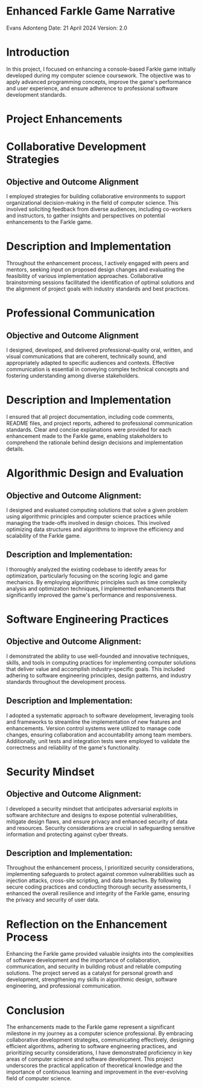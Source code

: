# Enhanced Farkle Game Narrative
Evans Adonteng 
Date: 21 April 2024 
Version: 2.0

# Introduction
In this project, I focused on enhancing a console-based Farkle game initially developed during my computer science coursework. The objective was to apply advanced programming concepts, improve the game's performance and user experience, and ensure adherence to professional software development standards.

# Project Enhancements

# Collaborative Development Strategies
## Objective and Outcome Alignment
I employed strategies for building collaborative environments to support organizational decision-making in the field of computer science. This involved soliciting feedback from diverse audiences, including co-workers and instructors, to gather insights and perspectives on potential enhancements to the Farkle game.

# Description and Implementation
Throughout the enhancement process, I actively engaged with peers and mentors, seeking input on proposed design changes and evaluating the feasibility of various implementation approaches. Collaborative brainstorming sessions facilitated the identification of optimal solutions and the alignment of project goals with industry standards and best practices.

# Professional Communication
## Objective and Outcome Alignment
I designed, developed, and delivered professional-quality oral, written, and visual communications that are coherent, technically sound, and appropriately adapted to specific audiences and contexts. Effective communication is essential in conveying complex technical concepts and fostering understanding among diverse stakeholders.

# Description and Implementation
I ensured that all project documentation, including code comments, README files, and project reports, adhered to professional communication standards. Clear and concise explanations were provided for each enhancement made to the Farkle game, enabling stakeholders to comprehend the rationale behind design decisions and implementation details.

# Algorithmic Design and Evaluation
## Objective and Outcome Alignment: 
I designed and evaluated computing solutions that solve a given problem using algorithmic principles and computer science practices while managing the trade-offs involved in design choices. This involved optimizing data structures and algorithms to improve the efficiency and scalability of the Farkle game.

## Description and Implementation: 
I thoroughly analyzed the existing codebase to identify areas for optimization, particularly focusing on the scoring logic and game mechanics. By employing algorithmic principles such as time complexity analysis and optimization techniques, I implemented enhancements that significantly improved the game's performance and responsiveness.

# Software Engineering Practices
## Objective and Outcome Alignment: 
I demonstrated the ability to use well-founded and innovative techniques, skills, and tools in computing practices for implementing computer solutions that deliver value and accomplish industry-specific goals. This included adhering to software engineering principles, design patterns, and industry standards throughout the development process.

## Description and Implementation: 
I adopted a systematic approach to software development, leveraging tools and frameworks to streamline the implementation of new features and enhancements. Version control systems were utilized to manage code changes, ensuring collaboration and accountability among team members. Additionally, unit tests and integration tests were employed to validate the correctness and reliability of the game's functionality.

# Security Mindset
## Objective and Outcome Alignment: 
I developed a security mindset that anticipates adversarial exploits in software architecture and designs to expose potential vulnerabilities, mitigate design flaws, and ensure privacy and enhanced security of data and resources. Security considerations are crucial in safeguarding sensitive information and protecting against cyber threats.
## Description and Implementation: 
Throughout the enhancement process, I prioritized security considerations, implementing safeguards to protect against common vulnerabilities such as injection attacks, cross-site scripting, and data breaches. By following secure coding practices and conducting thorough security assessments, I enhanced the overall resilience and integrity of the Farkle game, ensuring the privacy and security of user data.

# Reflection on the Enhancement Process
Enhancing the Farkle game provided valuable insights into the complexities of software development and the importance of collaboration, communication, and security in building robust and reliable computing solutions. The project served as a catalyst for personal growth and development, strengthening my skills in algorithmic design, software engineering, and professional communication.

# Conclusion
The enhancements made to the Farkle game represent a significant milestone in my journey as a computer science professional. By embracing collaborative development strategies, communicating effectively, designing efficient algorithms, adhering to software engineering practices, and prioritizing security considerations, I have demonstrated proficiency in key areas of computer science and software development. 
This project underscores the practical application of theoretical knowledge and the importance of continuous learning and improvement in the ever-evolving field of computer science.


